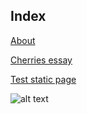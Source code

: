 ## Index

[About](/about)

[Cherries essay](/essay/cherries)

[Test static page](/test)

![alt text](/images/wormhole.jpeg  "Test image")
